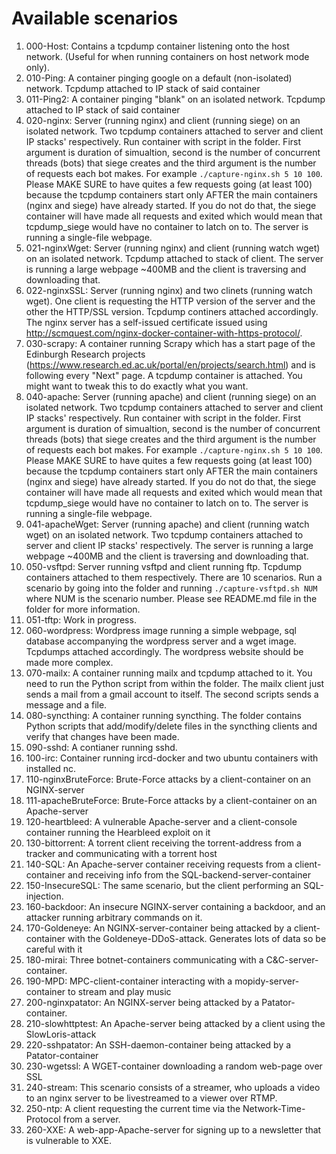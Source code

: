 # Available scenarios

1. 000-Host: Contains a tcpdump container listening onto the host network. (Useful for when running containers on host network mode only).
2. 010-Ping: A container pinging google on a default (non-isolated) network. Tcpdump attached to IP stack of said container
3. 011-Ping2: A container pinging "blank" on an isolated network. Tcpdump attached to IP stack of said container
4. 020-nginx: Server (running nginx) and client (running siege) on an isolated network. Two tcpdump containers attached to server and client IP stacks' respectively. Run container with script in the folder. First argument is duration of simualtion, second is the number of concurrent threads (bots) that siege creates and the third argument is the number of requests each bot makes. For example `./capture-nginx.sh 5 10 100`. Please MAKE SURE to have quites a few requests going (at least 100) because the tcpdump containers start only AFTER the main containers (nginx and siege) have already started. If you do not do that, the siege container will have made all requests and exited which would mean that tcpdump_siege would have no container to latch on to. The server is running a single-file webpage.
5. 021-nginxWget: Server (running nginx) and client (running watch wget) on an isolated network. Tcpdump attached to stack of client. The server is running a large webpage ~400MB and the client is traversing and downloading that.
5. 022-nginxSSL: Server (running nginx) and two clinets (running watch wget). One client is requesting the HTTP version of the server and the other the HTTP/SSL version. Tcpdump continers attached accordingly. The nginx server has a self-issued certificate issued using http://scmquest.com/nginx-docker-container-with-https-protocol/. 
6. 030-scrapy: A container running Scrapy which has a start page of the Edinburgh Research projects (https://www.research.ed.ac.uk/portal/en/projects/search.html) and is following every "Next" page. A tcpdump container is attached. You might want to tweak this to do exactly what you want.
7. 040-apache: Server (running apache) and client (running siege) on an isolated network. Two tcpdump containers attached to server and client IP stacks' respectively. Run container with script in the folder. First argument is duration of simualtion, second is the number of concurrent threads (bots) that siege creates and the third argument is the number of requests each bot makes. For example `./capture-nginx.sh 5 10 100`. Please MAKE SURE to have quites a few requests going (at least 100) because the tcpdump containers start only AFTER the main containers (nginx and siege) have already started. If you do not do that, the siege container will have made all requests and exited which would mean that tcpdump_siege would have no container to latch on to. The server is running a single-file webpage.
8. 041-apacheWget: Server (running apache) and client (running watch wget) on an isolated network. Two tcpdump containers attached to server and client IP stacks' respectively. The server is running a large webpage ~400MB and the client is traversing and downloading that.
9. 050-vsftpd: Server running vsftpd and client running ftp. Tcpdump containers attached to them respectively. There are 10 scenarios. Run a scenario by going into the folder and running `./capture-vsftpd.sh NUM` where NUM is the scenario number. Please see README.md file in the folder for more information.
10. 051-tftp: Work in progress. 
11. 060-wordpress: Wordpress image running a simple webpage, sql database accompanying the wordpress server and a wget image. Tcpdumps attached accordingly. The wordpress website should be made more complex.
12. 070-mailx: A container running mailx and tcpdump attached to it. You need to run the Python script from within the folder. The mailx client just sends a mail from a gmail account to itself. The second scripts sends a message and a file.
13. 080-syncthing: A container running syncthing. The folder contains Python scripts that add/modify/delete files in the syncthing clients and verify that changes have been made. 
14. 090-sshd: A contianer running sshd.
15. 100-irc: Container running ircd-docker and two ubuntu containers with installed nc. 
16. 110-nginxBruteForce: Brute-Force attacks by a client-container on an NGINX-server
16. 111-apacheBruteForce: Brute-Force attacks by a client-container on an Apache-server
17. 120-heartbleed: A vulnerable Apache-server and a client-console container running the Hearbleed exploit on it
18. 130-bittorrent: A torrent client receiving the torrent-address from a tracker and communicating with a torrent host
19. 140-SQL: An Apache-server container receiving requests from a client-container and receiving info from the SQL-backend-server-container
20. 150-InsecureSQL: The same scenario, but the client performing an SQL-injection.
21. 160-backdoor: An insecure NGINX-server containing a backdoor, and an attacker running arbitrary commands on it.
22. 170-Goldeneye: An NGINX-server-container being attacked by a client-container with the Goldeneye-DDoS-attack. Generates lots of data so be careful with it
23. 180-mirai: Three botnet-containers communicating with a C&C-server-container.
24. 190-MPD: MPC-client-container interacting with a mopidy-server-container to stream and play music
25. 200-nginxpatator: An NGINX-server being attacked by a Patator-container.
26. 210-slowhttptest: An Apache-server being attacked by a client using the SlowLoris-attack
27. 220-sshpatator: An SSH-daemon-container being attacked by a Patator-container
28. 230-wgetssl: A WGET-container downloading a random web-page over SSL
29. 240-stream: This scenario consists of a streamer, who uploads a video to an nginx server to be livestreamed to a viewer over RTMP.
30. 250-ntp: A client requesting the current time via the Network-Time-Protocol from a server.
31. 260-XXE: A web-app-Apache-server for signing up to a newsletter that is vulnerable to XXE.
